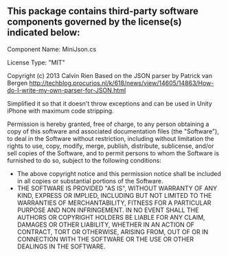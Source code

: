 This package contains third-party software components governed by the license(s) indicated below:
---------

Component Name: MiniJson.cs

License Type: "MIT"

Copyright (c) 2013 Calvin Rien Based on the JSON parser by Patrick van
Bergen http://techblog.procurios.nl/k/618/news/view/14605/14863/How-do-I-write-my-own-parser-for-JSON.html

Simplified it so that it doesn't throw exceptions and can be used in Unity iPhone with maximum code stripping.

Permission is hereby granted, free of charge, to any person obtaining a copy of this software and associated
documentation files (the "Software"), to deal in the Software without restriction, including without limitation the
rights to use, copy, modify, merge, publish, distribute, sublicense, and/or sell copies of the Software, and to permit
persons to whom the Software is furnished to do so, subject to the following conditions:

- The above copyright notice and this permission notice shall be included in all copies or substantial portions of the
  Software.
- THE SOFTWARE IS PROVIDED "AS IS", WITHOUT WARRANTY OF ANY KIND, EXPRESS OR IMPLIED, INCLUDING BUT NOT LIMITED TO THE
  WARRANTIES OF MERCHANTABILITY, FITNESS FOR A PARTICULAR PURPOSE AND NON INFRINGEMENT. IN NO EVENT SHALL THE AUTHORS OR
  COPYRIGHT HOLDERS BE LIABLE FOR ANY CLAIM, DAMAGES OR OTHER LIABILITY, WHETHER IN AN ACTION OF CONTRACT, TORT OR
  OTHERWISE, ARISING FROM, OUT OF OR IN CONNECTION WITH THE SOFTWARE OR THE USE OR OTHER DEALINGS IN THE SOFTWARE.
